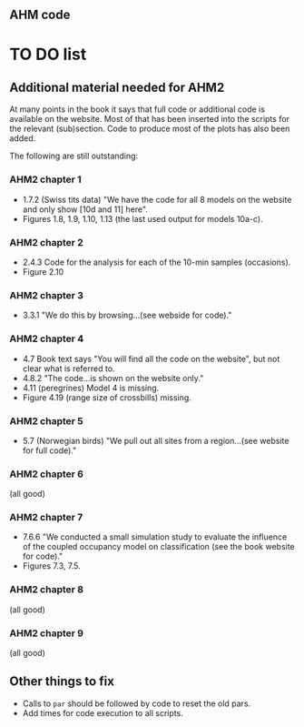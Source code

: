 ## AHM code

# TO DO list

## Additional material needed for AHM2

At many points in the book it says that full code or additional code is available on the website. Most of that has been inserted into the scripts for the relevant (sub)section. Code to produce most of the plots has also been added.

The following are still outstanding:

### AHM2 chapter 1
* 1.7.2 (Swiss tits data) "We have the code for all 8 models on the website and only show [10d and 11] here".
* Figures 1.8, 1.9, 1.10, 1.13 (the last used output for models 10a-c).

### AHM2 chapter 2
* 2.4.3 Code for the analysis for each of the 10-min samples (occasions).
* Figure 2.10

### AHM2 chapter 3
* 3.3.1  "We do this by browsing...(see webside for code)."

### AHM2 chapter 4
* 4.7 Book text says "You will find all the code on the website", but not clear what is referred to.
* 4.8.2 "The code...is shown on the website only."
* 4.11 (peregrines) Model 4 is missing.
* Figure 4.19 (range size of crossbills) missing.

### AHM2 chapter 5
* 5.7 (Norwegian birds) "We pull out all sites from a region...(see website for full code)."

### AHM2 chapter 6
(all good)

### AHM2 chapter 7
* 7.6.6 "We conducted a small simulation study to evaluate the influence of the coupled occupancy model on classification (see the book website for code)."
* Figures 7.3, 7.5.

### AHM2 chapter 8
(all good)

### AHM2 chapter 9
(all good)

## Other things to fix

* Calls to `par` should be followed by code to reset the old pars.
* Add times for code execution to all scripts.




